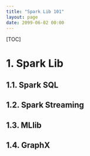 ```yaml
---
title: "Spark Lib 101"
layout: page
date: 2099-06-02 00:00
---
```



[TOC]
# 1. Spark Lib

## 1.1. Spark SQL
## 1.2. Spark Streaming
## 1.3. MLlib
## 1.4. GraphX
